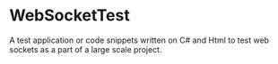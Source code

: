 # WebSocketTest
A test application or code snippets written on C# and Html to test web sockets as a part of a large scale project.

